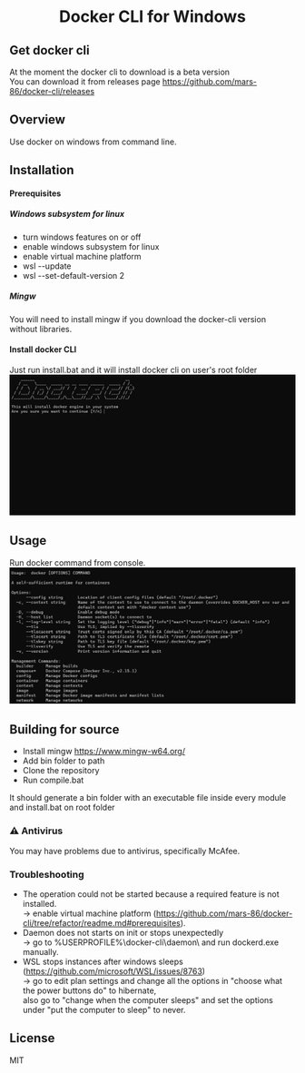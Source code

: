 <h1 align="center">Docker CLI for Windows</h1>

## Get docker cli
At the moment the docker cli to download is a beta version  
You can download it from releases page https://github.com/mars-86/docker-cli/releases

## Overview
Use docker on windows from command line.

## Installation
#### Prerequisites
##### Windows subsystem for linux
- turn windows features on or off
- enable windows subsystem for linux
- enable virtual machine platform
- wsl --update
- wsl --set-default-version 2

##### Mingw
You will need to install mingw if you download the docker-cli version without libraries.

#### Install docker CLI
Just run install.bat and it will install docker cli on user's root folder
![Docker CLI for Windows](https://github.com/mars-86/static-assets/raw/main/images/docker-cli/docker-cli-002.jpg)

## Usage
Run docker command from console.
![Docker CLI for Windows](https://github.com/mars-86/static-assets/raw/main/images/docker-cli/docker-cli-001.jpg)

## Building for source
- Install mingw https://www.mingw-w64.org/
- Add bin folder to path
- Clone the repository
- Run compile.bat

It should generate a bin folder with an executable file inside every module and install.bat on root folder

### :warning: Antivirus
You may have problems due to antivirus, specifically McAfee.

### Troubleshooting
- The operation could not be started because a required feature is not installed.  
    -> enable virtual machine platform (https://github.com/mars-86/docker-cli/tree/refactor/readme.md#prerequisites).
- Daemon does not starts on init or stops unexpectedly  
    -> go to %USERPROFILE%\docker-cli\daemon\ and run dockerd.exe manually.
- WSL stops instances after windows sleeps (https://github.com/microsoft/WSL/issues/8763)  
    -> go to edit plan settings and change all the options in "choose what the power buttons do" to hibernate,  
    also go to "change when the computer sleeps" and set the options under "put the computer to sleep" to never.

## License
MIT
